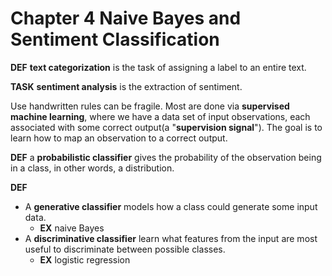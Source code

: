 # Chapter 4 Naive Bayes and Sentiment Classification

**DEF** **text categorization** is the task of assigning a label to an entire text.

**TASK** **sentiment analysis** is the extraction of sentiment.

Use handwritten rules can be fragile. Most are done via **supervised machine learning**, where we have a data set of input observations, each associated with some correct output\(a "**supervision signal**"\). The goal is to learn how to map an observation to a correct output.

**DEF** a **probabilistic classifier** gives the probability of the observation being in a class, in other words, a distribution.

**DEF**

* A **generative classifier** models how a class could generate some input data.
  * **EX** naive Bayes
* A **discriminative classifier** learn what features from the input are most useful to discriminate between possible classes.
  * **EX** logistic regression


